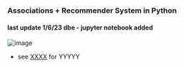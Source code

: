 ### Associations + Recommender System in Python
#### last update 1/6/23 dbe - jupyter notebook added

![image](https://user-images.githubusercontent.com/52699611/168467427-45bb6780-1983-4e53-9f78-be0b9dc03d99.png)

* see [XXXX](https://www.kaggle.com/code/manas13/time-series-air-passenger/notebook) for YYYYY
